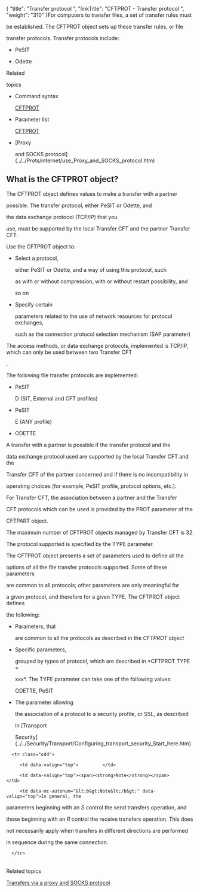 {
    "title": "Transfer  protocol ",
    "linkTitle": "CFTPROT - Transfer protocol ",
    "weight": "310"
}For computers to transfer files, a set of transfer rules must
be established. The CFTPROT object sets up these transfer rules, or file
transfer protocols. Transfer protocols include:

-   PeSIT
-   Odette

Related
topics

-   Command syntax
    [CFTPROT](../../c_intro_userinterfaces/command_summary)
-   Parameter list
    [CFTPROT](../../Security/Transport/CFTPROT_command_line.htm)
-   [Proxy
    and SOCKS protocol](../../Prots/internet/use_Proxy_and_SOCKS_protocol.htm)

## <span id="About_the_CFTPROT_Transfer_Protocol"></span>What is the CFTPROT object?

The CFTPROT object defines values to make a transfer with a partner
possible. The transfer protocol, either PeSIT or Odette, and
the data exchange protocol (TCP/IP) that you
use, must be supported by the local Transfer CFT and the partner Transfer CFT.

Use the CFTPROT object to:

-   Select a protocol,
    either PeSIT or Odette, and a way of using this protocol, such
    as with or without compression, with or without restart possibility, and
    so on
-   Specify certain
    parameters related to the use of network resources for protocol exchanges,
    such as the connection protocol selection mechanism (SAP parameter)

The access methods, or data exchange protocols, implemented is TCP/IP, which can only be used between two Transfer CFT
.

The following file transfer protocols are implemented:

-   PeSIT
    D (SIT, External and CFT profiles)
-   PeSIT
    E (ANY profile)
-   ODETTE

A transfer with a partner is possible if the transfer protocol and the
data exchange protocol used are supported by the local Transfer CFT and the
Transfer CFT of the partner concerned and if there is no incompatibility in
operating choices (for example, PeSIT profile, protocol options, etc.).

For Transfer CFT, the association between a partner and the Transfer
CFT protocols which can be used is provided by the PROT parameter of the
CFTPART object.

The maximum number of CFTPROT objects managed by Transfer CFT is 32.

The protocol supported is specified by the TYPE parameter.

The CFTPROT object presents a set of parameters used to define all the
options of all the file transfer protocols supported. Some of these parameters
are common to all protocols; other parameters are only meaningful for
a given protocol, and therefore for a given TYPE. The CFTPROT object defines
the following:

-   Parameters, that
    are common to all the protocols as described in the *CFTPROT object*
-   Specific parameters,
    grouped by types of protocol, which are described in *CFTPROT TYPE =
    xxx*. The TYPE parameter can take one of the following values:
    ODETTE, PeSIT
-   The parameter allowing
    the association of a protocol to a security profile, or SSL, as described
    in [Transport
    Security](../../Security/Transport/Configuring_transport_security_Start_here.htm)

<table data-cellpadding="0" data-cellspacing="0">
   <tbody>
      <tr class="odd">
         <td data-valign="top">         </td>
         <td data-valign="top"><span><strong>Note</strong></span>         </td>
         <td data-mc-autonum="&lt;b&gt;Note&lt;/b&gt;" data-valign="top">In general, the
parameters beginning with an <em>S</em> control the send transfers operation, and
those beginning with an <em>R</em> control the receive transfers operation. This does
not necessarily apply when transfers in different directions are performed
in sequence during the same connection.         </td>
      </tr>
   </tbody>
</table>

Related topics

[Transfers via a proxy and SOCKS protocol](../../Prots/internet/use_Proxy_and_SOCKS_protocol.htm)
